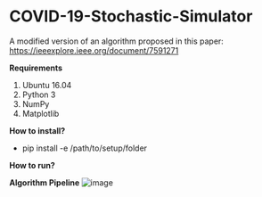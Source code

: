 # COVID-19-Stochastic-Simulator
A modified version of an algorithm proposed in this paper:
https://ieeexplore.ieee.org/document/7591271

**Requirements**
1. Ubuntu 16.04
2. Python 3
3. NumPy
4. Matplotlib

**How to install?**
 - pip install -e /path/to/setup/folder
 
 **How to run?**
 

**Algorithm Pipeline**
![image](https://raw.githubusercontent.com/akuzdeuov/COVID-19-Stochastic-Simulator/master/covid_epidemic_statechart_hav2.png)
